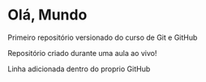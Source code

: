 # Olá, Mundo
Primeiro repositório versionado do curso de Git e GitHub

Repositório criado durante uma aula ao vivo!

Linha adicionada dentro do proprio GitHub
